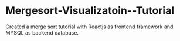 # Mergesort-Visualizatoin--Tutorial
Created a merge sort tutorial with Reactjs as frontend framework and MYSQL as backend database.
